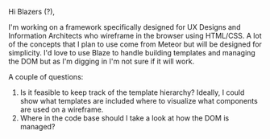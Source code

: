 Hi Blazers (?),

I'm working on a framework specifically designed for UX Designs and Information Architects who wireframe in the browser using HTML/CSS.  A lot of the concepts that I plan to use come from Meteor but will be designed for simplicity. I'd love to use Blaze to handle building templates and managing the DOM but as I'm digging in I'm not sure if it will work.

A couple of questions:

1. Is it feasible to keep track of the template hierarchy? Ideally, I could show what templates are included where to visualize what components are used on a wireframe.
2. Where in the code base should I take a look at how the DOM is managed? 